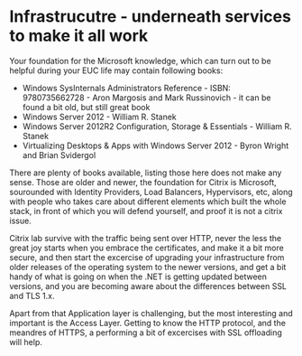 # Infrastrucutre - underneath services to make it all work

Your foundation for the Microsoft knowledge, which can turn out to be helpful during your EUC life may contain following books:

* Windows SysInternals Administrators Reference - ISBN: 9780735662728 - Aron Margosis and Mark Russinovich - it can be found a bit old, but still great book
* Windows Server 2012 - William R. Stanek
* Windows Server 2012R2 Configuration, Storage & Essentials - William R. Stanek
* Virtualizing Desktops & Apps with Windows Server 2012 - Byron Wright and Brian Svidergol

There are plenty of books available, listing those here does not make any sense. Those are older and newer, the foundation for Citrix is Microsoft, sourounded with Identity Providers, Load Balancers, Hypervisors, etc, along with people who takes care about different elements which built the whole stack, in front of which you will defend yourself, and proof it is not a citrix issue.

Citrix lab survive with the traffic being sent over HTTP, never the less the great joy starts when you embrace the certificates, and make it a bit more secure, and then start the excercise of upgrading your infrastructure from older releases of the operating system to the newer versions, and get a bit handy of what is going on when the .NET is getting updated between versions, and you are becoming aware about the differences between SSL and TLS 1.x.

Apart from that Application layer is challenging, but the most interesting and important is the Access Layer. Getting to know the HTTP protocol, and the meandres of HTTPS, a performing a bit of excercises with SSL offloading will help.
